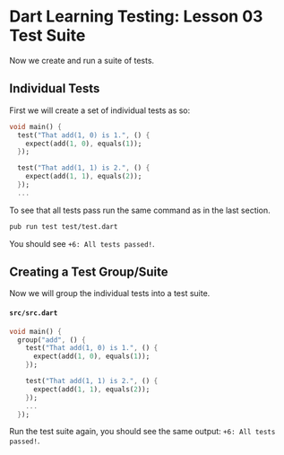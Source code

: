 # Dart Learning Testing: Lesson 03 Test Suite

Now we create and run a suite of tests.

## Individual Tests

First we will create a set of individual tests as so:

```dart
void main() {
  test("That add(1, 0) is 1.", () {
    expect(add(1, 0), equals(1));
  });

  test("That add(1, 1) is 2.", () {
    expect(add(1, 1), equals(2));
  });
  ...
```

To see that all tests pass run the same command as in the last section.

```bash
pub run test test/test.dart
```

You should see `+6: All tests passed!`.

## Creating a Test Group/Suite

Now we will group the individual tests into a test suite.

#### `src/src.dart`
```dart
void main() {
  group("add", () {
    test("That add(1, 0) is 1.", () {
      expect(add(1, 0), equals(1));
    });

    test("That add(1, 1) is 2.", () {
      expect(add(1, 1), equals(2));
    });
    ...
  });
```

Run the test suite again, you should see the same output: `+6: All tests passed!`.
